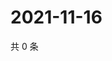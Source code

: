 # 2021-11-16

共 0 条

<!-- BEGIN WEIBO -->
<!-- 最后更新时间 Tue Nov 16 2021 13:12:29 GMT+0800 (China Standard Time) -->

<!-- END WEIBO -->
